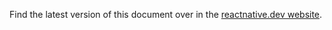 Find the latest version of this document over in the [reactnative.dev website](https://reactnative.dev/contributing/release-testing).